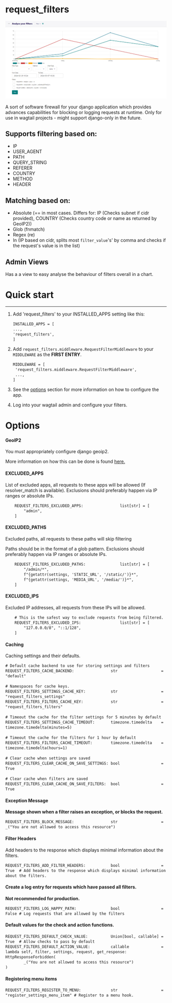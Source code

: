 # request_filters

![Chart Admin](https://github.com/Nigel2392/request_filters/blob/main/chart-admin.png?raw=true)

A sort of software firewall for your django application which provides advances capabilities for blocking or logging requests at runtime.
Only for use in wagtail projects - might support django-only in the future.

## Supports filtering based on:

* IP
* USER_AGENT
* PATH
* QUERY_STRING
* REFERER
* COUNTRY
* METHOD
* HEADER

## Matching based on:

* Absolute (== in most cases. Differs for: IP (Checks subnet if cidr provided), COUNTRY (Checks country code or name as returned by GeoIP2))
* Glob (fnmatch)
* Regex (re)
* In (IP based on cidr, splits most `filter_value`'s' by comma and checks if the request's value is in the list)

## Admin Views

Has a a view to easy analyse the behaviour of filters overall in a chart.

# Quick start

---

1. Add 'request_filters' to your INSTALLED_APPS setting like this:

   ```
   INSTALLED_APPS = [
   ...,
   'request_filters',
   ]
   ```
2. Add `request_filters.middleware.RequestFilterMiddleware` to your `MIDDLEWARE` as the **FIRST ENTRY**.

   ```
   MIDDLEWARE = [
   	'request_filters.middleware.RequestFilterMiddleware',
   	...,
   ]
   ```
3. See the [options](#Options) section for more information on how to configure the app.
4. Log into your wagtail admin and configure your filters.

# Options

#### GeoIP2

You must appropriately configure django geoip2.

More information on how this can be done is found [here.](https://docs.djangoproject.com/en/5.0/ref/contrib/gis/geoip2/)

#### EXCLUDED_APPS

List of excluded apps, all requests to these apps will be allowed (If resolver_match is available).
Exclusions should preferably happen via IP ranges or absolute IPs.

```
    REQUEST_FILTERS_EXCLUDED_APPS:                list[str] = [
        "admin",
    ]
```

#### EXCLUDED_PATHS

Excluded paths, all requests to these paths will skip filtering

Paths should be in the format of a glob pattern.
Exclusions should preferably happen via IP ranges or absolute IPs.

```
    REQUEST_FILTERS_EXCLUDED_PATHS:               list[str] = [
        "/admin/*",
        f"{getattr(settings, 'STATIC_URL', '/static/')}*",
        f"{getattr(settings, 'MEDIA_URL', '/media/')}*",
    ]
```

#### EXCLUDED_IPS

Excluded IP addresses, all requests from these IPs will be allowed.

```
    # This is the safest way to exclude requests from being filtered.
    REQUEST_FILTERS_EXCLUDED_IPS:                 list[str] = [
        "127.0.0.0/8", "::1/128",
    ]
```

#### Caching

Caching settings and their defaults.

```
# Default cache backend to use for storing settings and filters
REQUEST_FILTERS_CACHE_BACKEND:                str                   = "default"

# Namespaces for cache keys.
REQUEST_FILTERS_SETTINGS_CACHE_KEY:           str                   = "request_filters_settings"
REQUEST_FILTERS_FILTERS_CACHE_KEY:            str                   = "request_filters_filters"

# Timeout the cache for the filter settings for 5 minutes by default
REQUEST_FILTERS_SETTINGS_CACHE_TIMEOUT:       timezone.timedelta    = timezone.timedelta(minutes=5)

# Timeout the cache for the filters for 1 hour by default
REQUEST_FILTERS_FILTERS_CACHE_TIMEOUT:        timezone.timedelta    = timezone.timedelta(hours=1)

# Clear cache when settings are saved
REQUEST_FILTERS_CLEAR_CACHE_ON_SAVE_SETTINGS: bool                  = True

# Clear cache when filters are saved
REQUEST_FILTERS_CLEAR_CACHE_ON_SAVE_FILTERS:  bool                  = True
```

#### Exception Message

**Message shown when a filter raises an exception, or blocks the request.**

```
REQUEST_FILTERS_BLOCK_MESSAGE:                str                   = _("You are not allowed to access this resource")
```

#### Filter Headers

Add headers to the response which displays minimal information about the filters.

```
REQUEST_FILTERS_ADD_FILTER_HEADERS:           bool                  = True  # Add headers to the response which displays minimal information about the filters.
```

#### Create a log entry for requests which have passed all filters.

**Not recommended for production.**

```
REQUEST_FILTERS_LOG_HAPPY_PATH:               bool                  = False # Log requests that are allowed by the filters
```

#### Default values for the check and action functions.

```
REQUEST_FILTERS_DEFAULT_CHECK_VALUE:          Union[bool, callable] = True  # Allow checks to pass by default
REQUEST_FILTERS_DEFAULT_ACTION_VALUE:         callable              = lambda self, filter, settings, request, get_response: HttpResponseForbidden(
        _("You are not allowed to access this resource")
)
```

#### Registering menu items

```
REQUEST_FILTERS_REGISTER_TO_MENU:             str                   = "register_settings_menu_item" # Register to a menu hook.
```

